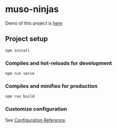 # muso-ninjas

Demo of this project is [here](https://rijalbinhusen-muso-ninjas.netlify.app/login)

## Project setup
```
npm install
```

### Compiles and hot-reloads for development
```
npm run serve
```

### Compiles and minifies for production
```
npm run build
```

### Customize configuration
See [Configuration Reference](https://cli.vuejs.org/config/).
